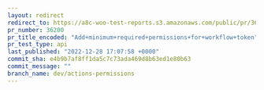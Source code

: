 ```yaml
---
layout: redirect
redirect_to: https://a8c-woo-test-reports.s3.amazonaws.com/public/pr/36200/api/index.html
pr_number: 36200
pr_title_encoded: "Add+minimum+required+permissions+for+workflow+token"
pr_test_type: api
last_published: "2022-12-28 17:07:58 +0000"
commit_sha: e4b9b7af8ff1da5c7c73ada469d8b63ed1e80b63
commit_message: ""
branch_name: dev/actions-permissions
---
```

